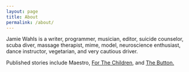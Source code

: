 ```yaml
---
layout: page
title: About
permalink: /about/
---
```


Jamie Wahls is a writer, programmer, musician, editor, suicide counselor, scuba diver, massage therapist, mime, model, neuroscience enthusiast, dance instructor, vegetarian, and very cautious driver.

Published stories include Maestro, [For The Children](http://mothershipzeta.org/), and [The Button.](http://www.sciphijournal.com/the-button-by-jamie-wahls/)
